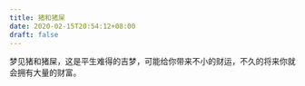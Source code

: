 ```yaml
---
title: 猪和猪屎
date: 2020-02-15T20:54:12+08:00
draft: false
---
```


梦见猪和猪屎，这是平生难得的吉梦，可能给你带来不小的财运，不久的将来你就会拥有大量的财富。